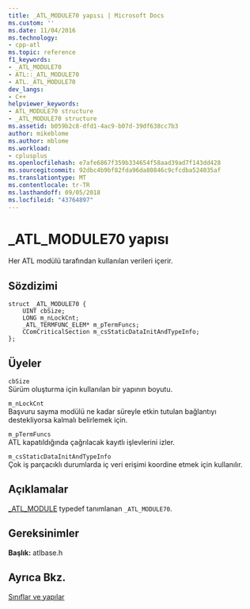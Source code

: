 ```yaml
---
title: _ATL_MODULE70 yapısı | Microsoft Docs
ms.custom: ''
ms.date: 11/04/2016
ms.technology:
- cpp-atl
ms.topic: reference
f1_keywords:
- _ATL_MODULE70
- ATL::_ATL_MODULE70
- ATL._ATL_MODULE70
dev_langs:
- C++
helpviewer_keywords:
- ATL_MODULE70 structure
- _ATL_MODULE70 structure
ms.assetid: b059b2c8-dfd1-4ac9-b07d-39df638cc7b3
author: mikeblome
ms.author: mblome
ms.workload:
- cplusplus
ms.openlocfilehash: e7afe6867f359b334654f58aad39ad7f143dd428
ms.sourcegitcommit: 92dbc4b9bf82fda96da80846c9cfcdba524035af
ms.translationtype: MT
ms.contentlocale: tr-TR
ms.lasthandoff: 09/05/2018
ms.locfileid: "43764897"
---
```

# <a name="atlmodule70-structure"></a>_ATL_MODULE70 yapısı

Her ATL modülü tarafından kullanılan verileri içerir.

## <a name="syntax"></a>Sözdizimi

```
struct _ATL_MODULE70 {
    UINT cbSize;
    LONG m_nLockCnt;
    _ATL_TERMFUNC_ELEM* m_pTermFuncs;
    CComCriticalSection m_csStaticDataInitAndTypeInfo;
};
```

## <a name="members"></a>Üyeler

`cbSize`  
Sürüm oluşturma için kullanılan bir yapının boyutu.

`m_nLockCnt`  
Başvuru sayma modülü ne kadar süreyle etkin tutulan bağlantıyı destekliyorsa kalmalı belirlemek için.

`m_pTermFuncs`  
ATL kapatıldığında çağrılacak kayıtlı işlevlerini izler.

`m_csStaticDataInitAndTypeInfo`  
Çok iş parçacıklı durumlarda iç veri erişimi koordine etmek için kullanılır.

## <a name="remarks"></a>Açıklamalar

[_ATL_MODULE](atl-typedefs.md#_atl_module) typedef tanımlanan `_ATL_MODULE70`.

## <a name="requirements"></a>Gereksinimler

**Başlık:** atlbase.h

## <a name="see-also"></a>Ayrıca Bkz.

[Sınıflar ve yapılar](../../atl/reference/atl-classes.md)

